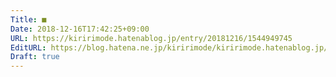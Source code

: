```yaml
---
Title: ■
Date: 2018-12-16T17:42:25+09:00
URL: https://kiririmode.hatenablog.jp/entry/20181216/1544949745
EditURL: https://blog.hatena.ne.jp/kiririmode/kiririmode.hatenablog.jp/atom/entry/10257846132685657808
Draft: true
---
```



